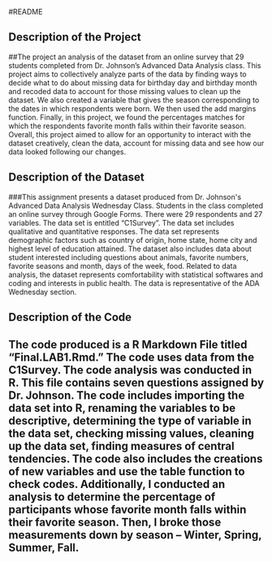 #README

## Description of the Project 


##The project an analysis of the dataset from an online survey that 29 students completed from Dr. Johnson’s Advanced Data Analysis class. This project aims to collectively analyze parts of the data by finding ways to decide what to do about missing data for birthday day and birthday month and recoded data to account for those missing values to clean up the dataset. We also created a variable that gives the season corresponding to the dates in which respondents were born. We then used the add margins function. Finally, in this project, we found the percentages matches for which the respondents favorite month falls within their favorite season. Overall, this project aimed to allow for an opportunity to interact with the dataset creatively, clean the data, account for missing data and see how our data looked following our changes.  


## Description of the Dataset
###This assignment presents a dataset produced from Dr. Johnson's Advanced Data Analysis Wednesday Class. Students in the class completed an online survey through Google Forms. There were 29 respondents and 27 variables. The data set is entitled “C1Survey”. The data set includes qualitative and quantitative responses. The data set represents demographic factors such as country of origin, home state, home city and highest level of education attained. The dataset also includes data about student interested including questions about animals, favorite numbers, favorite seasons and month, days of the week, food. Related to data analysis, the dataset represents comfortability with statistical softwares and coding and interests in public health. The data is representative of the ADA Wednesday section. 

## Description of the Code
## The code produced is a R Markdown File titled “Final.LAB1.Rmd.” The code uses data from the C1Survey. The code analysis was conducted in R. This file contains seven questions assigned by Dr. Johnson. The code includes importing the data set into R, renaming the variables to be descriptive, determining the type of variable in the data set, checking missing values, cleaning up the data set, finding measures of central tendencies. The code also includes the creations of new variables and use the table function to check codes. Additionally, I conducted an analysis to determine the percentage of participants whose favorite month falls within their favorite season. Then, I broke those measurements down by season – Winter, Spring, Summer, Fall.
